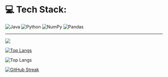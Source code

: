 

# 💻 Tech Stack:
![Java](https://img.shields.io/badge/java-%23ED8B00.svg?style=for-the-badge&logo=java&logoColor=white) ![Python](https://img.shields.io/badge/python-3670A0?style=for-the-badge&logo=python&logoColor=ffdd54) ![NumPy](https://img.shields.io/badge/numpy-%23013243.svg?style=for-the-badge&logo=numpy&logoColor=white) ![Pandas](https://img.shields.io/badge/pandas-%23150458.svg?style=for-the-badge&logo=pandas&logoColor=white)

---
[![](https://visitcount.itsvg.in/api?id=KrishnanditoLksn&icon=0&color=0)](https://visitcount.itsvg.in)

<!-- Proudly created with GPRM ( https://gprm.itsvg.in ) -->
[![Top Langs](https://github-readme-stats.vercel.app/api/top-langs/?username=KrishnanditoLksn&layout=donut-vertical)](https://github.com/anuraghazra/github-readme-stats)

![Top Langs](https://github-readme-stats.vercel.app/api/top-langs/?username=KrishnanditoLksn&hide=jupyter)

[![GitHub Streak](https://github-readme-streak-stats.herokuapp.com?user=KrishnanditoLksn&theme=dark)](https://git.io/streak-stats)

